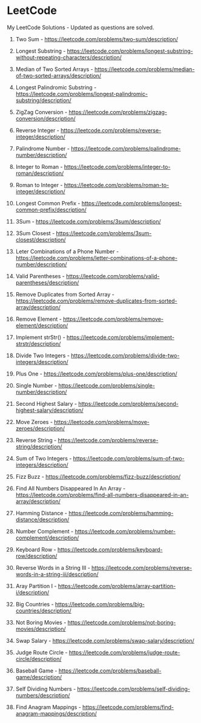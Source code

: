 # LeetCode
My LeetCode Solutions - Updated as questions are solved.

1. Two Sum - https://leetcode.com/problems/two-sum/description/

3. Longest Substring - https://leetcode.com/problems/longest-substring-without-repeating-characters/description/

4. Median of Two Sorted Arrays - https://leetcode.com/problems/median-of-two-sorted-arrays/description/

5. Longest Palindromic Substring - https://leetcode.com/problems/longest-palindromic-substring/description/

6. ZigZag Conversion - https://leetcode.com/problems/zigzag-conversion/description/

7. Reverse Integer - https://leetcode.com/problems/reverse-integer/description/

9. Palindrome Number - https://leetcode.com/problems/palindrome-number/description/

12. Integer to Roman - https://leetcode.com/problems/integer-to-roman/description/

13. Roman to Integer - https://leetcode.com/problems/roman-to-integer/description/

14. Longest Common Prefix - https://leetcode.com/problems/longest-common-prefix/description/

15. 3Sum - https://leetcode.com/problems/3sum/description/

16. 3Sum Closest - https://leetcode.com/problems/3sum-closest/description/

17. Leter Combinations of a Phone Number - https://leetcode.com/problems/letter-combinations-of-a-phone-number/description/

20. Valid Parentheses - https://leetcode.com/problems/valid-parentheses/description/

26. Remove Duplicates from Sorted Array - https://leetcode.com/problems/remove-duplicates-from-sorted-array/description/

27. Remove Element - https://leetcode.com/problems/remove-element/description/

28. Implement strStr() - https://leetcode.com/problems/implement-strstr/description/

29. Divide Two Integers - https://leetcode.com/problems/divide-two-integers/description/

66. Plus One - https://leetcode.com/problems/plus-one/description/

136. Single Number - https://leetcode.com/problems/single-number/description/

176. Second Highest Salary - https://leetcode.com/problems/second-highest-salary/description/

283. Move Zeroes - https://leetcode.com/problems/move-zeroes/description/

344. Reverse String - https://leetcode.com/problems/reverse-string/description/

371. Sum of Two Integers - https://leetcode.com/problems/sum-of-two-integers/description/

412. Fizz Buzz - https://leetcode.com/problems/fizz-buzz/description/

448. Find All Numbers Disappeared In An Array - https://leetcode.com/problems/find-all-numbers-disappeared-in-an-array/description/

461. Hamming Distance - https://leetcode.com/problems/hamming-distance/description/

476. Number Complement - https://leetcode.com/problems/number-complement/description/

500. Keyboard Row - https://leetcode.com/problems/keyboard-row/description/

557. Reverse Words in a String III - https://leetcode.com/problems/reverse-words-in-a-string-iii/description/

561. Aray Partition I - https://leetcode.com/problems/array-partition-i/description/

595. Big Countries - https://leetcode.com/problems/big-countries/description/

620. Not Boring Movies - https://leetcode.com/problems/not-boring-movies/description/

627. Swap Salary - https://leetcode.com/problems/swap-salary/description/

657. Judge Route Circle - https://leetcode.com/problems/judge-route-circle/description/

682. Baseball Game - https://leetcode.com/problems/baseball-game/description/

728. Self Dividing Numbers - https://leetcode.com/problems/self-dividing-numbers/description/

760. Find Anagram Mappings - https://leetcode.com/problems/find-anagram-mappings/description/
